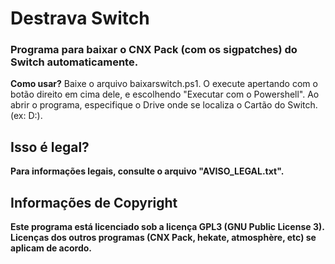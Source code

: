 # Destrava Switch
### Programa para baixar o CNX Pack (com os sigpatches) do Switch automaticamente.
**Como usar?**
Baixe o arquivo baixarswitch.ps1.
O execute apertando com o botão direito em cima dele, e escolhendo "Executar com o Powershell".
Ao abrir o programa, especifique o Drive onde se localiza o Cartão do Switch. (ex: D:).
## Isso é legal?
**Para informações legais, consulte o arquivo "AVISO_LEGAL.txt".**
## Informações de Copyright
**Este programa está licenciado sob a licença GPL3 (GNU Public License 3).
Licenças dos outros programas (CNX Pack, hekate, atmosphère, etc) se aplicam de acordo.**
